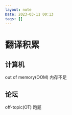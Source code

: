 ```yaml
---
layout: note
Date: 2023-03-11 00:13
tags: []
---
```


# 翻译积累

## 计算机

out of memory(OOM) 内存不足

## 论坛

off-topic(OT) 跑题
